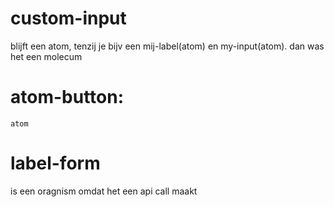# custom-input 
blijft een atom,
 tenzij je bijv een mij-label(atom) en my-input(atom). dan was het een molecum

# atom-button:
    atom

# label-form
is een oragnism omdat het een api call maakt  
